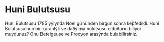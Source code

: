 # Huni Bulutsusu

Huni Bulutsusu 1785 yýlýnda Noel gününden birgün sonra keþfedildi. Huni
Bulutsusu’nun bir karanlýk ve daðýlma bulutsusu olduðunu biliyor muydunuz? Onu
Betelgeuse ve Procyon arasýnda bulabilirsiniz.
